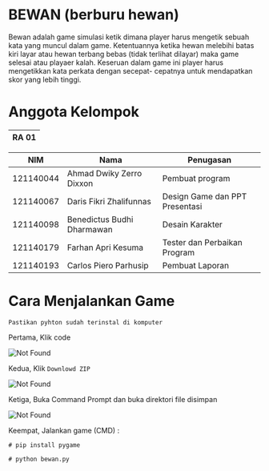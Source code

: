 # BEWAN  (berburu hewan)
Bewan adalah game simulasi ketik dimana player harus mengetik sebuah kata yang
muncul dalam game. Ketentuannya ketika hewan melebihi batas kiri layar atau hewan
terbang bebas (tidak terlihat dilayar) maka game selesai atau playaer kalah.
Keseruan dalam game ini player harus mengetikkan kata perkata dengan secepat-
cepatnya untuk mendapatkan skor yang lebih tinggi.


# Anggota Kelompok

| RA 01 |
| ----- |

|    NIM    |              Nama            |         Penugasan              |
| --------- | ---------------------------- | ------------------------------ |
| 121140044 | Ahmad Dwiky Zerro Dixxon     | Pembuat program                |
| 121140067 | Daris Fikri Zhalifunnas      | Design Game dan PPT Presentasi |
| 121140098 | Benedictus Budhi Dharmawan   | Desain Karakter                |
| 121140179 | Farhan Apri Kesuma           | Tester dan Perbaikan Program   |
| 121140193 | Carlos Piero Parhusip        | Pembuat Laporan                |


# Cara Menjalankan Game

`Pastikan pyhton sudah terinstal di komputer`


Pertama, Klik code

![Not Found](https://github.com/1wikii/BEWAN-berburu-hewan-/blob/main/img/download.png)

Kedua, Klik `Downlowd ZIP`

![Not Found](https://github.com/1wikii/BEWAN-berburu-hewan-/blob/main/img/download-klik.png)


Ketiga, Buka Command Prompt dan buka direktori file disimpan 

![Not Found](https://github.com/1wikii/BEWAN-berburu-hewan-/blob/main/img/direktori.png)


Keempat, Jalankan game (CMD) : 

```
# pip install pygame

# python bewan.py
```



 
